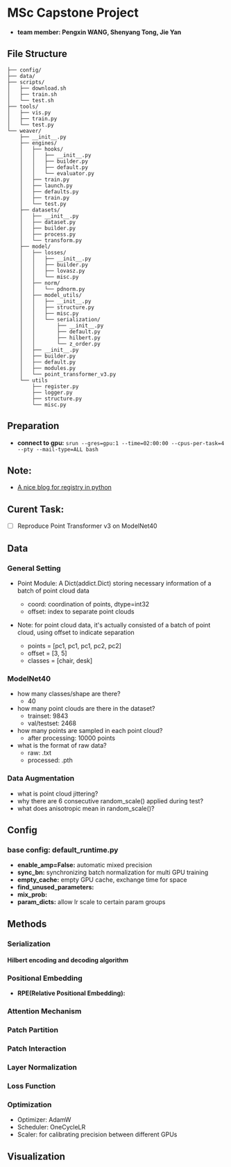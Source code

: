 # MSc Capstone Project
- **team member: Pengxin WANG, Shenyang Tong, Jie Yan**

## File Structure
```
├── config/
├── data/
├── scripts/
│   ├── download.sh
│   ├── train.sh
│   └── test.sh 
├── tools/
│   ├── vis.py
│   ├── train.py
│   └── test.py
└── weaver/   
    ├── __init__.py
    ├── engines/
    │   ├── hooks/
    │   │   ├── __init__.py
    │   │   ├── builder.py
    │   │   ├── default.py
    │   │   └── evaluator.py 
    │   ├── train.py
    │   ├── launch.py
    │   ├── defaults.py
    │   ├── train.py
    │   └── test.py 
    ├── datasets/
    │   ├── __init__.py
    │   ├── dataset.py
    │   ├── builder.py
    │   ├── process.py
    │   └── transform.py
    ├── model/
    │   ├── losses/
    │   │   ├── __init__.py
    │   │   ├── builder.py
    │   │   ├── lovasz.py
    │   │   └── misc.py 
    │   ├── norm/
    │   │   └── pdnorm.py 
    │   ├── model_utils/
    │   │   ├── __init__.py
    │   │   ├── structure.py
    │   │   ├── misc.py
    │   │   └── serialization/
    │   │       ├── __init__.py
    │   │       ├── default.py
    │   │       ├── hilbert.py
    │   │       └── z_order.py 
    │   ├── __init__.py
    │   ├── builder.py
    │   ├── default.py
    │   ├── modules.py
    │   └── point_transformer_v3.py
    └── utils
        ├── register.py
        ├── logger.py
        ├── structure.py
        └── misc.py
```

## Preparation
- **connect to gpu:** `srun --gres=gpu:1 --time=02:00:00 --cpus-per-task=4 --pty --mail-type=ALL bash`

## Note:
- [A nice blog for registry in python](https://blog.csdn.net/weixin_44878336/article/details/133887655)

## Curent Task:
- [ ] Reproduce Point Transformer v3 on ModelNet40

## Data

### General Setting
- Point Module: A Dict(addict.Dict) storing necessary information of a batch of point cloud data 
    - coord: coordination of points, dtype=int32
    - offset: index to separate point clouds

- Note: for point cloud data, it's actually consisted of a batch of point cloud, using offset to indicate separation
    - points = [pc1, pc1, pc1, pc2, pc2]
    - offset = [3, 5]
    - classes = [chair, desk]

### ModelNet40
- how many classes/shape are there?
    - 40
- how many point clouds are there in the dataset?
    - trainset: 9843
    - val/testset: 2468
- how many points are sampled in each point cloud?
    - after processing: 10000 points
- what is the format of raw data?
    - raw: .txt
    - processed: .pth

### Data Augmentation
- what is point cloud jittering?
- why there are 6 consecutive random_scale() applied during test?
- what does anisotropic mean in random_scale()?

## Config
### base config: default_runtime.py
- **enable_amp=False:** automatic mixed precision
- **sync_bn:** synchronizing batch normalization for multi GPU training
- **empty_cache:** empty GPU cache, exchange time for space
- **find_unused_parameters:**
- **mix_prob:**
- **param_dicts:** allow lr scale to certain param groups

## Methods
### Serialization
#### Hilbert encoding and decoding algorithm

### Positional Embedding
- **RPE(Relative Positional Embedding):**

### Attention Mechanism

### Patch Partition

### Patch Interaction

### Layer Normalization

### Loss Function

### Optimization
- Optimizer: AdamW
- Scheduler: OneCycleLR
- Scaler: for calibrating precision between different GPUs

## Visualization